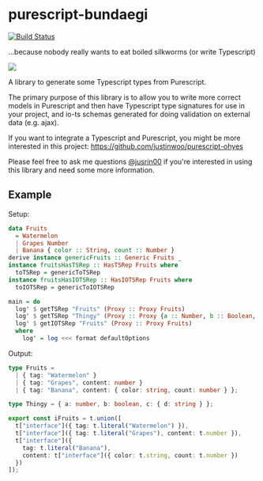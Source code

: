 # purescript-bundaegi

[![Build Status](https://travis-ci.org/justinwoo/purescript-bundaegi.svg?branch=master)](https://travis-ci.org/justinwoo/purescript-bundaegi)

...because nobody really wants to eat boiled silkworms (or write Typescript)

![](http://i.imgur.com/q7tyceP.png)

A library to generate some Typescript types from Purescript.

The primary purpose of this library is to allow you to write more correct models in Purescript and then have Typescript type signatures for use in your project, and io-ts schemas generated for doing validation on external data (e.g. ajax).

If you want to integrate a Typescript and Purescript, you might be more interested in this project: https://github.com/justinwoo/purescript-ohyes

Please feel free to ask me questions [@jusrin00](https://twitter.com/jusrin00) if you're interested in using this library and need some more information.

## Example

Setup:

```hs
data Fruits
  = Watermelon
  | Grapes Number
  | Banana { color :: String, count :: Number }
derive instance genericFruits :: Generic Fruits _
instance fruitsHasTSRep :: HasTSRep Fruits where
  toTSRep = genericToTSRep
instance fruitsHasIOTSRep :: HasIOTSRep Fruits where
  toIOTSRep = genericToIOTSRep

main = do
  log' $ getTSRep "Fruits" (Proxy :: Proxy Fruits)
  log' $ getTSRep "Thingy" (Proxy :: Proxy {a :: Number, b :: Boolean, c :: {d :: String}})
  log' $ getIOTSRep "Fruits" (Proxy :: Proxy Fruits)
  where
    log' = log <<< format defaultOptions
```

Output:

```ts
type Fruits =
  | { tag: "Watermelon" }
  | { tag: "Grapes", content: number }
  | { tag: "Banana", content: { color: string, count: number } };

type Thingy = { a: number, b: boolean, c: { d: string } };

export const iFruits = t.union([
  t["interface"]({ tag: t.literal("Watermelon") }),
  t["interface"]({ tag: t.literal("Grapes"), content: t.number }),
  t["interface"]({
    tag: t.literal("Banana"),
    content: t["interface"]({ color: t.string, count: t.number })
  })
]);
```
